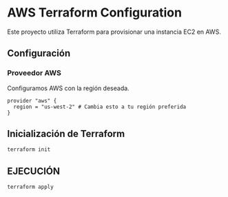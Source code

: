 # AWS Terraform Configuration

Este proyecto utiliza Terraform para provisionar una instancia EC2 en AWS.

## Configuración

### Proveedor AWS

Configuramos AWS con la región deseada.

```hcl
provider "aws" {
  region = "us-west-2" # Cambia esto a tu región preferida
}
```

## Inicialización de Terraform

```bash
terraform init
```

## EJECUCIÓN

```bash
terraform apply
```

